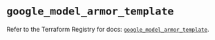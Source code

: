 # `google_model_armor_template`

Refer to the Terraform Registry for docs: [`google_model_armor_template`](https://registry.terraform.io/providers/hashicorp/google/6.49.0/docs/resources/model_armor_template).
